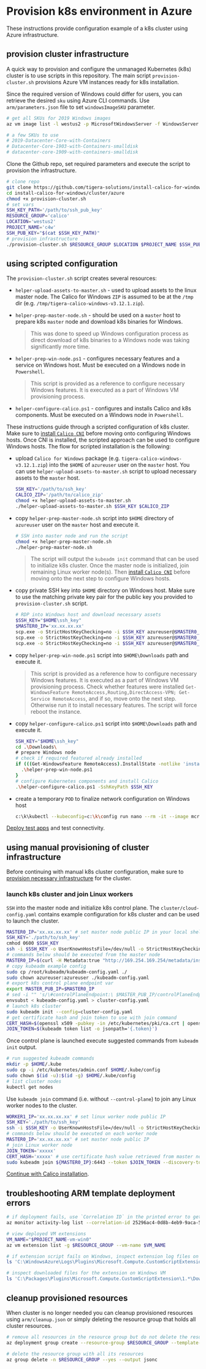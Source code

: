 # Provision k8s environment in Azure

These instructions provide configuration example of a k8s cluster using Azure infrastructure.

## provision cluster infrastructure

A quick way to provision and configure the unmanaged Kubernetes (k8s) cluster is to use scripts in this repository. The main script `provision-cluster.sh` provisions Azure VM instances ready for k8s installation.

Since the required version of Windows could differ for users, you can retrieve the desired `sku` using Azure CLI commands. Use `arm/parameters.json` file to set `windowsImageSKU` parameter.

```bash
# get all SKUs for 2019 Windows images
az vm image list -l westus2 -p MicrosoftWindowsServer -f WindowsServer --all --output table | grep '1909-'

# a few SKUs to use
# 2019-Datacenter-Core-with-Containers
# Datacenter-Core-1903-with-Containers-smalldisk
# datacenter-core-1909-with-containers-smalldisk
```

Clone the Github repo, set required parameters and execute the script to provision the infrastructure.

```bash
# clone repo
git clone https://github.com/tigera-solutions/install-calico-for-windows.git
cd install-calico-for-windows/cluster/azure
chmod +x provision-cluster.sh
# set vars
SSH_KEY_PATH='/path/to/ssh_pub_key'
RESOURCE_GROUP='calico'
LOCATION='westus2'
PROJECT_NAME='c4w'
SSH_PUB_KEY="$(cat $SSH_KEY_PATH)"
# provision infrastructure
./provision-cluster.sh $RESOURCE_GROUP $LOCATION $PROJECT_NAME $SSH_PUB_KEY
```

## using scripted configuration

The `provision-cluster.sh` script creates several resources:

- `helper-upload-assets-to-master.sh` - used to upload assets to the linux master node. The Calico for Windows `ZIP` is assumed to be at the `/tmp` dir (e.g. `/tmp/tigera-calico-windows-v3.12.1.zip`).
- `helper-prep-master-node.sh` - should be used on a `master` host to prepare k8s `master` node and download k8s binaries for Windows.
  >This was done to speed up Windows configuration process as direct download of k8s binaries to a Windows node was taking significantly more time.
- `helper-prep-win-node.ps1` - configures necessary features and a service on Windows host. Must be executed on a Windows node in `Powershell`.
  >This script is provided as a reference to configure necessary Windows features. It is executed as a part of Windows VM provisioning process.

- `helper-configure-calico.ps1` - configures and installs Calico and k8s components. Must be executed on a Windows node in `Powershell`.

These instructions guide through a scripted configuration of k8s cluster. Make sure to [install `Calico CNI`](../../README.md#install-and-configure-calico) before moving onto configuring Windows hosts. Once CNI is installed, the scripted approach can be used to configure Windows hosts. The flow for scripted installation is the following:

- upload `Calico for Windows` package (e.g. `tigera-calico-windows-v3.12.1.zip`) into the `$HOME` of `azureuser` user on the `master` host. You can use `helper-upload-assets-to-master.sh` script to upload necessary assets to the `master` host.

  ```bash
  SSH_KEY='/path/to/ssh_key'
  CALICO_ZIP='/path/to/calico_zip'
  chmod +x helper-upload-assets-to-master.sh
  ./helper-upload-assets-to-master.sh $SSH_KEY $CALICO_ZIP
  ```

- copy `helper-prep-master-node.sh` script into `$HOME` directory of `azureuser` user on the `master` host and execute it.

  ```bash
  # SSH into master node and run the script
  chmod +x helper-prep-master-node.sh
  ./helper-prep-master-node.sh
  ```

  >The script will output the `kubeadm init` command that can be used to initialize k8s cluster. Once the master node is initialized, join remaining Linux worker node(s). Then [install `Calico CNI`](../../README.md#install-and-configure-calico) before moving onto the next step to configure Windows hosts.

- copy private SSH key into `$HOME` directory on Windows host. Make sure to use the matching private key pair for the public key you provided to `provision-cluster.sh` script.

  ```bash
  # RDP into Windows host and download necessary assets
  $SSH_KEY="$HOME\ssh_key"
  $MASTER0_IP='xx.xx.xx.xx'
  scp.exe -o StrictHostKeyChecking=no -i $SSH_KEY azureuser@$MASTER0_IP`:~/tigera-calico-windows-v3.12.1.zip .\Downloads\
  scp.exe -o StrictHostKeyChecking=no -i $SSH_KEY azureuser@$MASTER0_IP`:~/helper-prep-win-node.ps1 .\Downloads\
  scp.exe -o StrictHostKeyChecking=no -i $SSH_KEY azureuser@$MASTER0_IP`:~/helper-configure-calico.ps1 .\Downloads\
  ```

- copy `helper-prep-win-node.ps1` script into `$HOME\Downloads` path and execute it.
  >This script is provided as a reference how to configure necessary Windows features. It is executed as a part of Windows VM provisioning process.
  >Check whether features were installed `Get-WindowsFeature RemoteAccess,Routing,DirectAccess-VPN; Get-Service RemoteAccess`, and if so, move onto the next step. Otherwise run it to install necessary features. The script will force reboot the instance.
- copy `helper-configure-calico.ps1` script into `$HOME\Downloads` path and execute it.

  ```bash
  SSH_KEY="$HOME\ssh_key"
  cd .\Downloads\
  # prepare Windows node
  # check if required featured already installed
  if (((Get-WindowsFeature RemoteAccess).InstallState -notlike 'installed') -or ((Get-WindowsFeature Routing).InstallState -notlike 'installed') -or ((Get-WindowsFeature DirectAccess-VPN).InstallState -notlike 'installed')) {
    .\helper-prep-win-node.ps1
  }
  # configure Kubernetes components and install Calico
  .\helper-configure-calico.ps1 -SshKeyPath $SSH_KEY
  ```

- create a temporary `POD` to finalize network configuration on Windows host

  ```bash
  c:\k\kubectl --kubeconfig=c:\k\config run nano --rm -it --image mcr.microsoft.com/windows/nanoserver:latest --image-pull-policy=IfNotPresent --restart=Never --command cmd /c 'echo hello'
  ```

[Deploy test apps](../../README.md#deploy-apps-and-test-connectivity) and test connectivity.

## using manual provisioning of cluster infrastructure

Before continuing with manual k8s cluster configuration, make sure to [provision necessary infrastructure](#provision-cluster-infrastructure) for the cluster.

### launch k8s cluster and join Linux workers

`SSH` into the master node and initialize k8s control plane. The `cluster/cloud-config.yaml` contains example configuration for k8s cluster and can be used to launch the cluster.

```bash
MASTER0_IP='xx.xx.xx.xx' # set master node public IP in your local shell
SSH_KEY='./path/to/ssh_key'
cmhod 0600 $SSH_KEY
ssh -i $SSH_KEY -o UserKnownHostsFile=/dev/null -o StrictHostKeyChecking=no azureuser@$MASTER0_IP
# commands below should be executed from the master node
MASTER0_IP=$(curl -H Metadata:true "http://169.254.169.254/metadata/instance/network/interface/0/ipv4/ipAddress/0/publicIpAddress?api-version=2017-08-01&format=text") # get master node public IP from VM metadata
# copy kubeadm example config
sudo cp /root/kubeadm/kubeadm-config.yaml ./
sudo chown azureuser:azureuser ./kubeadm-config.yaml
# export k8s control plane endpoint var
export MASTER_PUB_IP=$MASTER0_IP
# sed -i "" 's/\#controlPlaneEndpoint:\ $MASTER_PUB_IP/controlPlaneEndpoint: $MASTER_PUB_IP/g' ./kubeadm-config.yaml
envsubst < kubeadm-config.yaml > cluster-config.yaml
# launch k8s cluster
sudo kubeadm init --config=cluster-config.yaml
# get certificate hash and join token to use with join command
CERT_HASH=$(openssl x509 -pubkey -in /etc/kubernetes/pki/ca.crt | openssl rsa -pubin -outform der 2>/dev/null | openssl dgst -sha256 -hex | sed 's/^.* //')
JOIN_TOKEN=$(kubeadm token list -o jsonpath='{.token}')
```

Once control plane is launched execute suggested commands from `kubeadm init` output.

```bash
# run suggested kubeadm commands
mkdir -p $HOME/.kube
sudo cp -i /etc/kubernetes/admin.conf $HOME/.kube/config
sudo chown $(id -u):$(id -g) $HOME/.kube/config
# list cluster nodes
kubectl get nodes
```

Use `kubeadm join` command (i.e. without `--control-plane`) to join any Linux worker nodes to the cluster.

```bash
WORKER1_IP='xx.xx.xx.xx' # set linux worker node public IP
SSH_KEY='./path/to/ssh_key'
ssh -i $SSH_KEY -o UserKnownHostsFile=/dev/null -o StrictHostKeyChecking=no azureuser@$WORKER1_IP
# commands below should be executed on each worker node
MASTER0_IP='xx.xx.xx.xx' # set master node public IP
# join Linux worker node
JOIN_TOKEN='xxxxx'
CERT_HASH='xxxxx' # use certificate hash value retrieved from master node
sudo kubeadm join ${MASTER0_IP}:6443 --token $JOIN_TOKEN --discovery-token-ca-cert-hash sha256:${CERT_HASH}
```

[Continue with Calico installation](../../README.md#install-and-configure-calico).

## troubleshooting ARM template deployment errors

```bash
# if deployment fails, use `Correlation ID` in the printed error to get more details about the error
az monitor activity-log list --correlation-id 25296ac4-0d8b-4eb9-9aca-5ac82d86804a --query '[].properties.statusMessage'

# view deployed VM extensions
VM_NAME="$PROJECT_NAME-vm-win0"
az vm extension list -g $RESOURCE_GROUP --vm-name $VM_NAME

# if extension script fails on Windows, inspect extension log files on the VM
ls 'C:\WindowsAzure\Logs\Plugins\Microsoft.Compute.CustomScriptExtension'

# inspect downloaded files for the extension on Windows VM
ls 'C:\Packages\Plugins\Microsoft.Compute.CustomScriptExtension\1.*\Downloads\'
```

## cleanup provisioned resources

When cluster is no longer needed you can cleanup provisioned resources using `arm/cleanup.json` or simply deleting the resource group that holds all cluster resources.

```bash
# remove all resources in the resource group but do not delete the resource group itself
az deployment group create --resource-group $RESOURCE_GROUP --template-file arm/cleanup.json --mode Complete

# delete the resource group with all its resources
az group delete -n $RESOURCE_GROUP --yes --output jsonc
```
